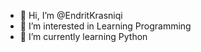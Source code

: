 - 👋 Hi, I’m @EndritKrasniqi
- 👀 I’m interested in Learning Programming
- 🌱 I’m currently learning Python

<!---
EndritKrasniqi/EndritKrasniqi is a ✨ special ✨ repository because its `README.md` (this file) appears on your GitHub profile.
You can click the Preview link to take a look at your changes.
--->
